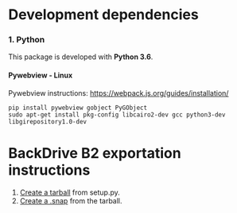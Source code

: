 
# Development dependencies

### 1. Python

This package is developed with **Python 3.6**.

#### Pywebview - Linux
Pywebview instructions: https://webpack.js.org/guides/installation/

```shell
pip install pywebview gobject PyGObject
sudo apt-get install pkg-config libcairo2-dev gcc python3-dev libgirepository1.0-dev
```

# BackDrive B2 exportation instructions

1. [Create a tarball](./tarball/README.md) from setup.py.
2. [Create a .snap](./snap/README.md) from the tarball.